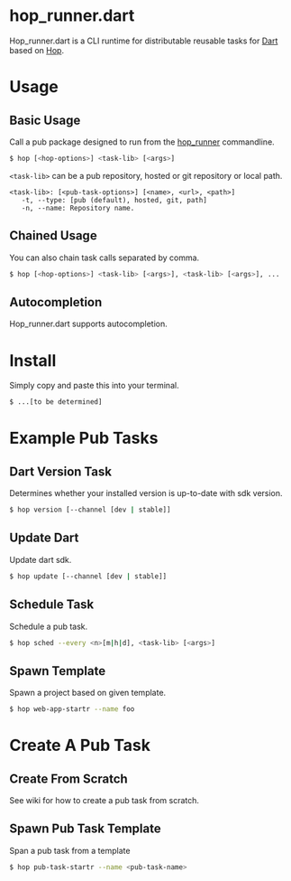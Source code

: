 hop_runner.dart
===============
Hop_runner.dart is a CLI runtime for distributable reusable tasks for [Dart](https://www.dartlang.org) based on [Hop](https://github.com/dart-lang/hop).

# Usage

## Basic Usage
Call a pub package designed to run from the [hop_runner](https://github.com/toolr/hop_runner.dart) commandline.
```bash
$ hop [<hop-options>] <task-lib> [<args>]
```

`<task-lib>` can be a pub repository, hosted or git repository or local path.
```
<task-lib>: [<pub-task-options>] [<name>, <url>, <path>]
   -t, --type: [pub (default), hosted, git, path]
   -n, --name: Repository name.
```

## Chained Usage
You can also chain task calls separated by comma.
```bash
$ hop [<hop-options>] <task-lib> [<args>], <task-lib> [<args>], ...
```

## Autocompletion
Hop_runner.dart supports autocompletion.  

# Install
Simply copy and paste this into your terminal.
```bash
$ ...[to be determined]
```

# Example Pub Tasks
## Dart Version Task
Determines whether your installed version is up-to-date with sdk version.
```bash
$ hop version [--channel [dev | stable]]
```

## Update Dart
Update dart sdk.
```bash
$ hop update [--channel [dev | stable]]
```

## Schedule Task
Schedule a pub task.
```bash
$ hop sched --every <n>[m|h|d], <task-lib> [<args>]
```

## Spawn Template
Spawn a project based on given template.
```bash
$ hop web-app-startr --name foo
```

# Create A Pub Task

## Create From Scratch
See wiki for how to create a pub task from scratch.

## Spawn Pub Task Template
Span a pub task from a template
```bash
$ hop pub-task-startr --name <pub-task-name>
```
